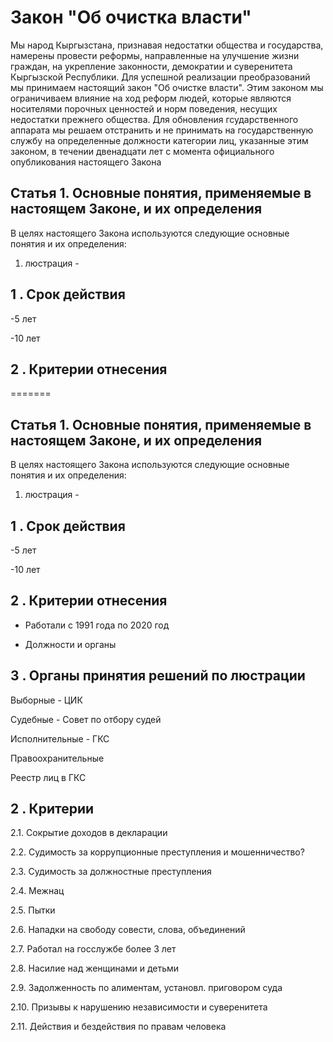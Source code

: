 # Закон "Об очистка власти"

Мы народ Кыргызстана, признавая недостатки общества и государства, намерены провести реформы, направленные на улучшение жизни граждан, на укрепление законности, демократии и суверенитета Кыргызской Республики. Для успешной реализации преобразований мы принимаем настоящий закон "Об очистке власти". 
Этим законом мы ограничиваем влияние на ход реформ людей, которые являются носителями порочных ценностей и норм поведения, несущих недостатки прежнего общества. Для обновления гсударственного аппарата мы решаем отстранить и не принимать на государственную службу на определенные должности категории лиц, указанные этим законом, в течении двенадцати лет с момента официального опубликования настоящего Закона

## Статья 1. Основные понятия, применяемые в настоящем Законе, и их определения

В целях настоящего Закона используются следующие основные понятия и их определения:

1) люстрация - 

## 1 . Срок действия 

-5 лет

-10 лет

## 2 . Критерии отнесения

=======
## Статья 1. Основные понятия, применяемые в настоящем Законе, и их определения

В целях настоящего Закона используются следующие основные понятия и их определения:

1) люстрация - 

## 1 . Срок действия 

-5 лет

-10 лет

## 2 . Критерии отнесения

- Работали с 1991 года по 2020 год

- Должности и органы

## 3 . Органы принятия решений по люстрации

Выборные - ЦИК

Судебные - Совет по отбору судей

Исполнительные - ГКС

Правоохранительные

Реестр лиц в ГКС

## 2 . Критерии

2.1. Сокрытие доходов в декларации

2.2. Судимость за коррупционные преступления и мошенничество?

2.3. Судимость за должностные преступления

2.4. Межнац

2.5. Пытки

2.6. Нападки на свободу совести, слова, объединений

2.7. Работал на госслужбе более 3 лет

2.8. Насилие над женщинами и детьми

2.9. Задолженность по алиментам, установл. приговором суда

2.10. Призывы к нарушению независимости и суверенитета

2.11. Действия и бездействия по правам человека
